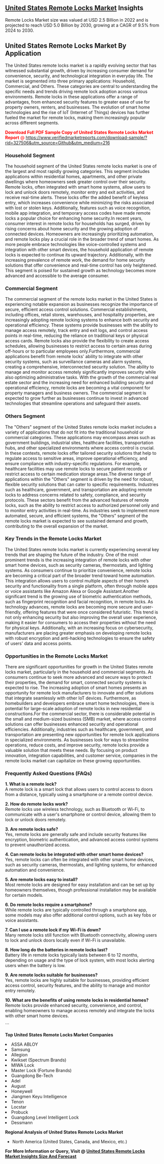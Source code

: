<h2><a href="https://www.verifiedmarketreports.com/download-sample/?rid=327506&amp;utm_source=Github&amp;utm_medium=216" target="_blank">United States Remote Locks Market</a> Insights</h2><p>Remote Locks Market size was valued at USD 2.5 Billion in 2022 and is projected to reach USD 5.0 Billion by 2030, growing at a CAGR of 9.5% from 2024 to 2030.</p><p><h2>United States Remote Locks Market By Application</h2>The United States remote locks market is a rapidly evolving sector that has witnessed substantial growth, driven by increasing consumer demand for convenience, security, and technological integration in everyday life. The market is segmented into three primary applications: Household, Commercial, and Others. These categories are central to understanding the specific needs and trends driving remote lock adoption across various environments. Remote locks in these applications offer a range of advantages, from enhanced security features to greater ease of use for property owners, renters, and businesses. The evolution of smart home technologies and the rise of IoT (Internet of Things) devices has further fueled the market for remote locks, making them increasingly popular across different segments.<p><span class=""><span style="color: #ff0000;"><strong>Download Full PDF Sample Copy of United States Remote Locks Market Report</strong> @ </span><a href="https://www.verifiedmarketreports.com/download-sample/?rid=327506&amp;utm_source=Github&amp;utm_medium=216" target="_blank">https://www.verifiedmarketreports.com/download-sample/?rid=327506&amp;utm_source=Github&amp;utm_medium=216</a></span></p><h3>Household Segment</h3>The household segment of the United States remote locks market is one of the largest and most rapidly growing categories. This segment includes applications within residential homes, apartments, and other private dwellings where homeowners seek greater control over their security. Remote locks, often integrated with smart home systems, allow users to lock and unlock doors remotely, monitor entry and exit activities, and receive real-time alerts. These locks offer the added benefit of keyless entry, which increases convenience while minimizing the risks associated with lost or stolen keys. Additionally, features such as voice recognition, mobile app integration, and temporary access codes have made remote locks a popular choice for enhancing home security.In recent years, consumer interest in remote locks for households has surged, driven by rising concerns about home security and the growing adoption of connected devices. Homeowners are increasingly prioritizing automation, and remote locks play a crucial role in the broader trend of smart homes. As more people embrace technologies like voice-controlled systems and integration with other smart devices, the household application of remote locks is expected to continue its upward trajectory. Additionally, with the increasing prevalence of remote work, the demand for home security solutions that offer convenience and real-time control has only heightened. This segment is poised for sustained growth as technology becomes more advanced and accessible to the average consumer.<h3>Commercial Segment</h3>The commercial segment of the remote locks market in the United States is experiencing notable expansion as businesses recognize the importance of secure, efficient access control solutions. Commercial establishments, including offices, retail stores, warehouses, and hospitality properties, are increasingly adopting remote locking systems to enhance both security and operational efficiency. These systems provide businesses with the ability to manage access remotely, track entry and exit logs, and control access points in real-time, reducing the reliance on traditional keys or physical access cards. Remote locks also provide the flexibility to create access schedules, allowing businesses to restrict access to certain areas during off-hours or to particular employees only.Furthermore, commercial applications benefit from remote locks' ability to integrate with other security systems, such as surveillance cameras and alarm systems, creating a comprehensive, interconnected security solution. The ability to manage and monitor access remotely significantly improves security while also optimizing administrative tasks. With the growth of the commercial real estate sector and the increasing need for enhanced building security and operational efficiency, remote locks are becoming a vital component for property managers and business owners. The commercial segment is expected to grow further as businesses continue to invest in advanced technologies that streamline operations and safeguard their assets.<h3>Others Segment</h3>The "Others" segment of the United States remote locks market includes a variety of applications that do not fit into the traditional household or commercial categories. These applications may encompass areas such as government buildings, industrial sites, healthcare facilities, transportation hubs, and other specialized environments where access control is crucial. In these contexts, remote locks offer tailored security solutions that help to regulate access to sensitive areas, improve operational efficiency, and ensure compliance with industry-specific regulations. For example, healthcare facilities may use remote locks to secure patient records or restrict access to certain medication storage areas.The diverse range of applications within the "Others" segment is driven by the need for robust, flexible security solutions that can cater to specific requirements. Industries such as healthcare, government, and transportation are adopting remote locks to address concerns related to safety, compliance, and security protocols. These sectors benefit from the advanced features of remote locks, such as the ability to restrict access to authorized personnel only and to monitor entry activities in real-time. As industries seek to implement more automated, secure, and efficient systems, the "Others" segment of the remote locks market is expected to see sustained demand and growth, contributing to the overall expansion of the market.<h3>Key Trends in the Remote Locks Market</h3>The United States remote locks market is currently experiencing several key trends that are shaping the future of the industry. One of the most prominent trends is the increasing integration of remote locks with other smart home devices, such as security cameras, thermostats, and lighting systems. As consumers continue to prioritize convenience, remote locks are becoming a critical part of the broader trend toward home automation. This integration allows users to control multiple aspects of their home’s security and functionality from a single platform, often through mobile apps or voice assistants like Amazon Alexa or Google Assistant.Another significant trend is the growing use of biometric authentication methods, such as fingerprint recognition and facial recognition, in remote locks. As technology advances, remote locks are becoming more secure and user-friendly, offering features that were once considered futuristic. This trend is not only enhancing security but also improving the overall user experience, making it easier for consumers to access their properties without the need for physical keys. Additionally, with an increasing focus on cybersecurity, manufacturers are placing greater emphasis on developing remote locks with robust encryption and anti-hacking technologies to ensure the safety of users' data and access points.<h3>Opportunities in the Remote Locks Market</h3>There are significant opportunities for growth in the United States remote locks market, particularly in the household and commercial segments. As consumers continue to seek more advanced and secure ways to protect their properties, the demand for smart, connected security systems is expected to rise. The increasing adoption of smart homes presents an opportunity for remote lock manufacturers to innovate and offer solutions that integrate seamlessly with other IoT devices. Furthermore, as homebuilders and developers embrace smart home technologies, there is potential for large-scale adoption of remote locks in new residential constructions.For the commercial sector, there is considerable potential in the small and medium-sized business (SMB) market, where access control solutions can offer businesses enhanced security and operational efficiencies. Additionally, industries such as healthcare, government, and transportation are presenting new opportunities for remote lock applications in specialized environments. As businesses look for ways to streamline operations, reduce costs, and improve security, remote locks provide a valuable solution that meets these needs. By focusing on product innovation, integration capabilities, and customer service, companies in the remote locks market can capitalize on these growing opportunities.<h3>Frequently Asked Questions (FAQs)</h3><p><strong>1. What is a remote lock?</strong><br>A remote lock is a smart lock that allows users to control access to doors from a distance, typically using a smartphone or a remote control device.</p><p><strong>2. How do remote locks work?</strong><br>Remote locks use wireless technology, such as Bluetooth or Wi-Fi, to communicate with a user's smartphone or control device, allowing them to lock or unlock doors remotely.</p><p><strong>3. Are remote locks safe?</strong><br>Yes, remote locks are generally safe and include security features like encryption, biometric authentication, and advanced access control systems to prevent unauthorized access.</p><p><strong>4. Can remote locks be integrated with other smart home devices?</strong><br>Yes, remote locks can often be integrated with other smart home devices, such as security cameras, thermostats, and lighting systems, for enhanced automation and convenience.</p><p><strong>5. Are remote locks easy to install?</strong><br>Most remote locks are designed for easy installation and can be set up by homeowners themselves, though professional installation may be available for certain models.</p><p><strong>6. Do remote locks require a smartphone?</strong><br>While remote locks are typically controlled through a smartphone app, some models may also offer additional control options, such as key fobs or voice assistants.</p><p><strong>7. Can I use a remote lock if my Wi-Fi is down?</strong><br>Many remote locks still function with Bluetooth connectivity, allowing users to lock and unlock doors locally even if Wi-Fi is unavailable.</p><p><strong>8. How long do the batteries in remote locks last?</strong><br>Battery life in remote locks typically lasts between 6 to 12 months, depending on usage and the type of lock system, with most locks alerting users when the battery is low.</p><p><strong>9. Are remote locks suitable for businesses?</strong><br>Yes, remote locks are highly suitable for businesses, providing efficient access control, security features, and the ability to manage and monitor entry remotely.</p><p><strong>10. What are the benefits of using remote locks in residential homes?</strong><br>Remote locks provide enhanced security, convenience, and control, enabling homeowners to manage access remotely and integrate the locks with other smart home devices.</p>```</p><p><strong>Top United States Remote Locks Market Companies</strong></p><div data-test-id=""><p><li>ASSA ABLOY</li><li> Samsung</li><li> Allegion</li><li> Kwikset (Spectrum Brands)</li><li> MIWA Lock</li><li> Master Lock (Fortune Brands)</li><li> Guangdong Be-Tech</li><li> Adel</li><li> August</li><li> Honeywell</li><li> Jiangmen Keyu Intelligence</li><li> Tenon</li><li> Locstar</li><li> Probuck</li><li> Guangdong Level Intelligent Lock</li><li> Dessmann</li></p><div><strong>Regional Analysis of&nbsp;United States Remote Locks Market</strong></div><ul><li dir="ltr"><p dir="ltr">North America&nbsp;(United States, Canada, and Mexico, etc.)</p></li></ul><p><strong>For More Information or Query, Visit @&nbsp;</strong><strong><a href="https://www.verifiedmarketreports.com/product/remote-locks-market/?utm_source=Github&amp;utm_medium=216" target="_blank">United States Remote Locks Market Insights Size And Forecast</a></strong></p></div>
